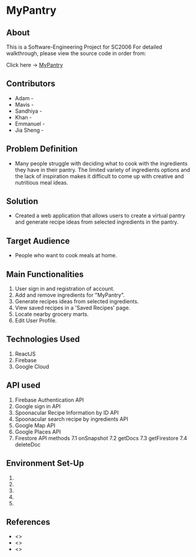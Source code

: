 # MyPantry

## About

This is a Software-Engineering Project for SC2006 
For detailed walkthrough, please view the source code in order from:

Click here -> [MyPantry](https://github.com/admtn/MyPantry-SC2006/tree/main/Project/my-pantry)
  
## Contributors

- Adam -
- Mavis - 
- Sandhiya -
- Khan -
- Emmanuel -
- Jia Sheng - 

## Problem Definition

- Many people struggle with deciding what to cook with the ingredients they have in their pantry. The limited variety of ingredients options and the lack of inspiration makes it difficult to come up with creative and nutritious meal ideas.

## Solution
- Created a web application that allows users to create a virtual pantry and generate recipe ideas from selected ingredients in the pantry.

## Target Audience
- People who want to cook meals at home.

## Main Functionalities
1. User sign in and registration of account.
2. Add and remove ingredients for "MyPantry".
3. Generate recipes ideas from selected ingredients.
4. View saved recipes in a 'Saved Recipes' page.
5. Locate nearby grocery marts.
6. Edit User Profile.


## Technologies Used

1. ReactJS
2. Firebase
3. Google Cloud

## API used
1. Firebase Authentication API
2. Google sign in API
3. Spoonacular Recipe Information by ID API
4. Spoonacular search recipe by ingredients API 
5. Google Map API
6. Google Places API
7. Firestore API methods
  7.1 onSnapshot
  7.2 getDocs
  7.3 getFirestore
  7.4 deleteDoc

## Environment Set-Up
1.
2.
3.
4.
5.

## References
- <>
- <>
- <>

